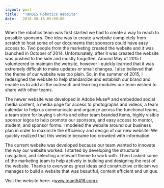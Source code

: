```yaml
---
layout: post
title:  "TaRDIS Robotics Website"
date:   2016-08-18 09:00:00
---
```

When the robotics team was first started we had to create a way to reach to possible sponsors. One idea was to create
a website completely from scratch to host some of our documents that sponsors could have easy access to. Two people from the marketing created the website and it was launched in October of 2014. Unfortunately, after it was created the website was pushed to the side and mostly forgotten. Around May of 2015 I volunteered to maintain the website, however I quickly learned that it was extremely difficult to make updates or small changes. I also believed that the theme of our website was too plain. So, in the summer of 2015, I redesigned the website to help standardize and establish our brand and enable us to add all the outreach and learning modules our team wished to share with other teams.

The newer website was developed in Adobe Muse® and embedded social media content, a media page for access to photographs and videos, a team calendar to help us communicate and organize across the functional teams, a team store for buying t-shirts and other team branded items, highly visible sponsor logos to help promote our sponsors, and easy access to mentor, student, and sponsor forms. I modeled the website around our business plan in order to maximize the efficiency and design of our new website. We quickly realized that this website became too crowded with information.

The current website was developed because our team wanted to innovate the way our website worked. I started by developing the structural navigation, and selecting a relevant theme to work with. Then I asked some of the marketing team to help actively in building and designing the rest of the website. Thanks to everyones great ideas and constructive criticism we manages to build a website that was beautiful, content efficient and unique.

Visit the website here:
<www.team5416.com>

